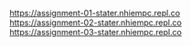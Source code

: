 https://assignment-01-stater.nhiempc.repl.co<br/>
https://assignment-02-stater.nhiempc.repl.co<br/>
https://assignment-03-stater.nhiempc.repl.co<br/>
